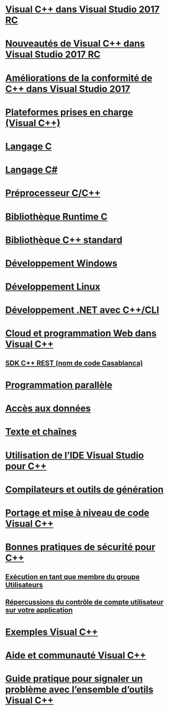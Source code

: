 # [Visual C++ dans Visual Studio 2017 RC](visual-cpp-in-visual-studio.md)
# [Nouveautés de Visual C++ dans Visual Studio 2017 RC](what-s-new-for-visual-cpp-in-visual-studio.md)
# [Améliorations de la conformité de C++ dans Visual Studio 2017](cpp-conformance-improvements-2017.md)
# [Plateformes prises en charge (Visual C++)](supported-platforms-visual-cpp.md)
# [Langage C](c-language/c-language-reference.md)
# [Langage C#](cpp/cpp-language-reference.md)
# [Préprocesseur C/C++](preprocessor/c-cpp-preprocessor-reference.md)
# [Bibliothèque Runtime C](c-runtime-library/c-run-time-library-reference.md)
# [Bibliothèque C++ standard](standard-library/cpp-standard-library-reference.md)
# [Développement Windows](windows/overview-of-windows-programming-in-cpp.md)
# [Développement Linux](linux/download-install-and-setup-the-linux-development-workload.md)
# [Développement .NET avec C++/CLI](dotnet/dotnet-programming-with-cpp-cli-visual-cpp.md)
# [Cloud et programmation Web dans Visual C++](cloud/cloud-and-web-programming-in-visual-cpp.md)
## [SDK C++ REST (nom de code Casablanca)](cloud/cpp-rest-sdk-codename-casablanca.md)
# [Programmation parallèle](parallel/parallel-programming-in-visual-cpp.md)
# [Accès aux données](data/data-access-programming-mfc-atl.md)
# [Texte et chaînes](text/text-and-strings-in-visual-cpp.md)
# [Utilisation de l’IDE Visual Studio pour C++](ide/ide-and-tools-for-visual-cpp-development.md)
# [Compilateurs et outils de génération](build/building-c-cpp-programs.md)
# [Portage et mise à niveau de code Visual C++](porting/visual-cpp-porting-and-upgrading-guide.md)
# [Bonnes pratiques de sécurité pour C++](security/security-best-practices-for-cpp.md)
## [Exécution en tant que membre du groupe Utilisateurs](security/running-as-a-member-of-the-users-group.md)
## [Répercussions du contrôle de compte utilisateur sur votre application](security/how-user-account-control-uac-affects-your-application.md)
# [Exemples Visual C++](visual-cpp-samples.md)
# [Aide et communauté Visual C++](visual-cpp-help-and-community.md)
# [Guide pratique pour signaler un problème avec l’ensemble d’outils Visual C++](how-to-report-a-problem-with-the-visual-cpp-toolset.md)
